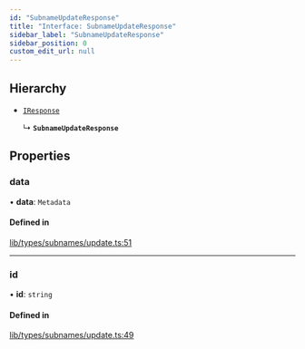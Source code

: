```yaml
---
id: "SubnameUpdateResponse"
title: "Interface: SubnameUpdateResponse"
sidebar_label: "SubnameUpdateResponse"
sidebar_position: 0
custom_edit_url: null
---
```


## Hierarchy

- [`IResponse`](IResponse.md)

  ↳ **`SubnameUpdateResponse`**

## Properties

### data

• **data**: `Metadata`

#### Defined in

[lib/types/subnames/update.ts:51](https://github.com/JustaName-id/JustaName-sdk/blob/d3b91b5/packages/@justaname.id/sdk/src/lib/types/subnames/update.ts#L51)

___

### id

• **id**: `string`

#### Defined in

[lib/types/subnames/update.ts:49](https://github.com/JustaName-id/JustaName-sdk/blob/d3b91b5/packages/@justaname.id/sdk/src/lib/types/subnames/update.ts#L49)
